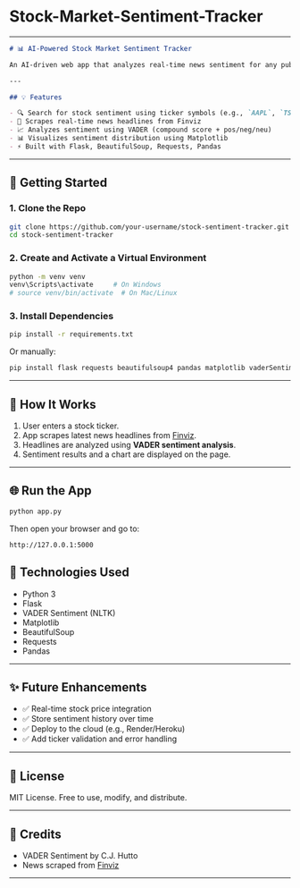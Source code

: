 # Stock-Market-Sentiment-Tracker
---

```markdown
# 📊 AI-Powered Stock Market Sentiment Tracker

An AI-driven web app that analyzes real-time news sentiment for any publicly traded stock using **VADER sentiment analysis** and displays insights via a simple Flask-based interface.

---

## 💡 Features

- 🔍 Search for stock sentiment using ticker symbols (e.g., `AAPL`, `TSLA`, `GOOGL`)
- 📰 Scrapes real-time news headlines from Finviz
- 📈 Analyzes sentiment using VADER (compound score + pos/neg/neu)
- 📊 Visualizes sentiment distribution using Matplotlib
- ⚡ Built with Flask, BeautifulSoup, Requests, Pandas

```

---

## 🚀 Getting Started

### 1. Clone the Repo

```bash
git clone https://github.com/your-username/stock-sentiment-tracker.git
cd stock-sentiment-tracker
```

### 2. Create and Activate a Virtual Environment

```bash
python -m venv venv
venv\Scripts\activate     # On Windows
# source venv/bin/activate  # On Mac/Linux
```

### 3. Install Dependencies

```bash
pip install -r requirements.txt
```

Or manually:

```bash
pip install flask requests beautifulsoup4 pandas matplotlib vaderSentiment
```

---

## 🧠 How It Works

1. User enters a stock ticker.
2. App scrapes latest news headlines from [Finviz](https://finviz.com).
3. Headlines are analyzed using **VADER sentiment analysis**.
4. Sentiment results and a chart are displayed on the page.

---

## 🌐 Run the App

```bash
python app.py
```

Then open your browser and go to:
```
http://127.0.0.1:5000
```

## 📌 Technologies Used

- Python 3
- Flask
- VADER Sentiment (NLTK)
- Matplotlib
- BeautifulSoup
- Requests
- Pandas

---

## ✨ Future Enhancements

- ✅ Real-time stock price integration
- ✅ Store sentiment history over time
- ✅ Deploy to the cloud (e.g., Render/Heroku)
- ✅ Add ticker validation and error handling

---

## 📄 License

MIT License. Free to use, modify, and distribute.

---

## 🙌 Credits

- VADER Sentiment by C.J. Hutto
- News scraped from [Finviz](https://finviz.com)

---


